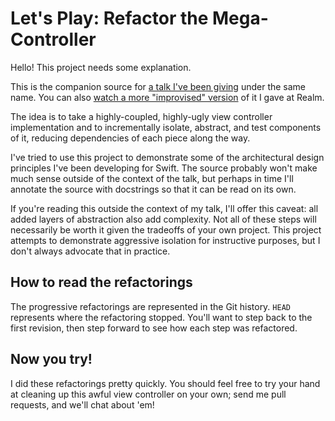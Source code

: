 # Let's Play: Refactor the Mega-Controller

Hello! This project needs some explanation.

This is the companion source for [a talk I've been giving](https://vimeo.com/140037432) under the same name. You can also [watch a more "improvised" version](https://realm.io/news/andy-matuschak-refactor-mega-controller/) of it I gave at Realm.

The idea is to take a highly-coupled, highly-ugly view controller implementation and to incrementally isolate, abstract, and test components of it, reducing dependencies of each piece along the way.

I've tried to use this project to demonstrate some of the architectural design principles I've been developing for Swift. The source probably won't make much sense outside of the context of the talk, but perhaps in time I'll annotate the source with docstrings so that it can be read on its own.

If you're reading this outside the context of my talk, I'll offer this caveat: all added layers of abstraction also add complexity. Not all of these steps will necessarily be worth it given the tradeoffs of your own project. This project attempts to demonstrate aggressive isolation for instructive purposes, but I don't always advocate that in practice.

## How to read the refactorings

The progressive refactorings are represented in the Git history. `HEAD` represents where the refactoring stopped. You'll want to step back to the first revision, then step forward to see how each step was refactored.

## Now you try!

I did these refactorings pretty quickly. You should feel free to try your hand at cleaning up this awful view controller on your own; send me pull requests, and we'll chat about 'em!
